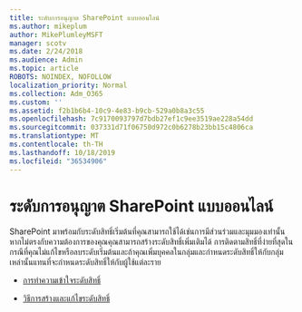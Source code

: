 ```yaml
---
title: ระดับการอนุญาต SharePoint แบบออนไลน์
ms.author: mikeplum
author: MikePlumleyMSFT
manager: scotv
ms.date: 2/24/2018
ms.audience: Admin
ms.topic: article
ROBOTS: NOINDEX, NOFOLLOW
localization_priority: Normal
ms.collection: Adm_O365
ms.custom: ''
ms.assetid: f2b1b6b4-10c9-4e83-b9cb-529a0b8a3c55
ms.openlocfilehash: 7c9170093797d7bdb27ef1c9ee3519ae228a54dd
ms.sourcegitcommit: 037331d71f06750d972c0b6278b23bb15c4806ca
ms.translationtype: MT
ms.contentlocale: th-TH
ms.lasthandoff: 10/18/2019
ms.locfileid: "36534906"
---
```

# <a name="sharepoint-online-permission-levels"></a>ระดับการอนุญาต SharePoint แบบออนไลน์

SharePoint มาพร้อมกับระดับสิทธิ์เริ่มต้นที่คุณสามารถใช้ได้เช่นการมีส่วนร่วมและมุมมองเท่านั้น หากไม่ตรงกับความต้องการของคุณคุณสามารถสร้างระดับสิทธิ์เพิ่มเติมได้ การติดตามสิทธิ์ที่ง่ายที่สุดในกรณีที่คุณไม่แก้ไขหรือลบระดับเริ่มต้นและถ้าคุณเพิ่มบุคคลในกลุ่มและกำหนดระดับสิทธิ์ให้กับกลุ่มเหล่านั้นแทนที่จะกำหนดระดับสิทธิ์ให้กับผู้ใช้แต่ละราย
  
- [การทำความเข้าใจระดับสิทธิ์](https://go.microsoft.com/fwlink/?linkid=867071)
    
- [วิธีการสร้างและแก้ไขระดับสิทธิ์](https://go.microsoft.com/fwlink/?linkid=867072)
    

